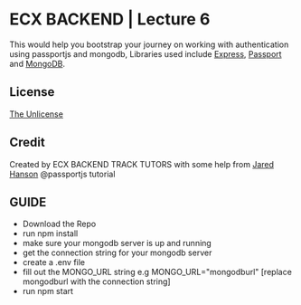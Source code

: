 # ECX BACKEND | Lecture 6

This would help you bootstrap your journey on working with authentication using passportjs and mongodb, Libraries used include
[Express](https://expressjs.com/), [Passport](https://www.passportjs.org/) and
[MongoDB](https://www.mongodb.com/).

## License

[The Unlicense](https://opensource.org/licenses/unlicense)

## Credit

Created by ECX BACKEND TRACK TUTORS
with some help from  [Jared Hanson](https://www.jaredhanson.me/) @passportjs tutorial

## GUIDE
* Download the Repo
* run npm install
* make sure your mongodb server is up and running 
* get the connection string for your mongodb server
* create a .env file
* fill out the MONGO_URL string e.g MONGO_URL="mongodburl" [replace mongodburl with the connection string]
* run npm start
